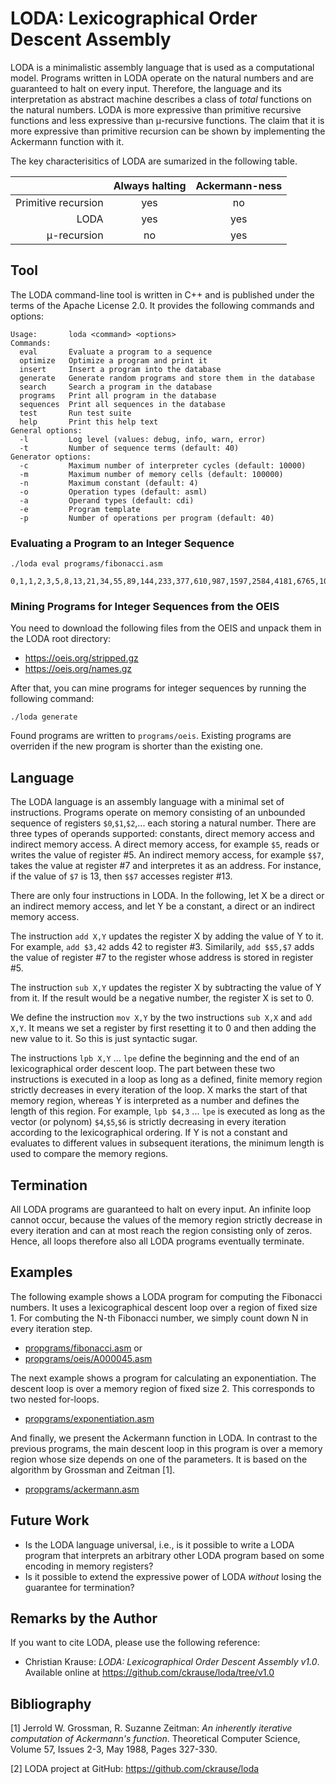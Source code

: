 # LODA: Lexicographical Order Descent Assembly

LODA is a minimalistic assembly language that is used as a computational
model. Programs written in LODA operate on the natural numbers and are guaranteed to halt on every input. Therefore, the language and its interpretation as abstract machine describes a class of _total_ functions on the natural numbers. LODA is more expressive than primitive recursive functions and less expressive than &#956;-recursive functions. The claim that it is more expressive than primitive recursion can be shown by implementing the Ackermann function with it.

The key characterisitics of LODA are sumarized in the following table.

|                     | Always halting | Ackermann-ness |
| -------------------:|:--------------:|:--------------:|
| Primitive recursion |         yes    |       no       |
| LODA                |         yes    |       yes      |
| &#956;-recursion    |         no     |       yes      |

## Tool

The LODA command-line tool is written in C++ and is published under the terms of the
Apache License 2.0. It provides the following commands and options:

```
Usage:       loda <command> <options>
Commands:
  eval       Evaluate a program to a sequence
  optimize   Optimize a program and print it
  insert     Insert a program into the database
  generate   Generate random programs and store them in the database
  search     Search a program in the database
  programs   Print all program in the database
  sequences  Print all sequences in the database
  test       Run test suite
  help       Print this help text
General options:
  -l         Log level (values: debug, info, warn, error)
  -t         Number of sequence terms (default: 40)
Generator options:
  -c         Maximum number of interpreter cycles (default: 10000)
  -m         Maximum number of memory cells (default: 100000)
  -n         Maximum constant (default: 4)
  -o         Operation types (default: asml)
  -a         Operand types (default: cdi)
  -e         Program template
  -p         Number of operations per program (default: 40)
```

### Evaluating a Program to an Integer Sequence

```
./loda eval programs/fibonacci.asm

0,1,1,2,3,5,8,13,21,34,55,89,144,233,377,610,987,1597,2584,4181,6765,10946,17711,28657,46368,75025,121393,196418,317811,514229,832040,1346269,2178309,3524578,5702887,9227465,14930352,24157817,39088169,63245986
```

### Mining Programs for Integer Sequences from the OEIS

You need to download the following files from the OEIS and unpack them in the LODA
root directory:

* https://oeis.org/stripped.gz
* https://oeis.org/names.gz

After that, you can mine programs for integer sequences by running the following command:

```
./loda generate
```

Found programs are written to `programs/oeis`. Existing programs are overriden if the new
program is shorter than the existing one.

## Language

The LODA language is an assembly language with a minimal set of instructions. Programs operate on memory consisting of an unbounded sequence of registers `$0`,`$1`,`$2`,... each storing a natural number. There are three types of operands supported: constants, direct memory access and indirect memory access. A direct memory access, for example `$5`, reads or writes the value of register #5. An indirect memory access, for example `$$7`, takes the value at register #7 and interpretes it as an address. For instance, if the value of `$7` is 13, then `$$7` accesses register #13.

There are only four instructions in LODA. In the following, let X be a direct or an indirect memory access, and let Y be a constant, a direct or an indirect memory access.

The instruction `add X,Y` updates the register X by adding the value of Y to it. For example, `add $3,42` adds 42 to register #3. Similarily, `add $$5,$7` adds the value of register #7 to the register whose address is stored in register #5.

The instruction `sub X,Y` updates the register X by subtracting the value of Y from it. If the result would be a negative number, the register X is set to 0.

We define the instruction `mov X,Y` by the two instructions `sub X,X` and `add X,Y`. It means we set a register by first resetting it to 0 and then adding the new value to it. So this is just syntactic sugar.

The instructions `lpb X,Y` ... `lpe` define the beginning and the end of an lexicographical order descent loop. The part between these two instructions is executed in a loop as long as a defined, finite memory region strictly decreases in every iteration of the loop. X marks the start of that memory region, whereas Y is interpreted as a number and defines the length of this region. For example, `lpb $4,3` ... `lpe` is executed as long as the vector (or polynom) `$4`,`$5`,`$6` is strictly decreasing in every iteration according to the lexicographical ordering. If Y is not a constant and evaluates to different values in subsequent iterations, the minimum length is used to compare the memory regions.

## Termination

All LODA programs are guaranteed to halt on every input. An infinite loop cannot occur, because the values of the memory region strictly decrease in every iteration and can at most reach the region consisting only of zeros. Hence, all loops therefore also all LODA programs eventually terminate.

## Examples

The following example shows a LODA program for computing the Fibonacci numbers. It uses a lexicographical descent loop over a region of fixed size 1. For combuting the N-th Fibonacci number, we simply count down N in every iteration step.

* [propgrams/fibonacci.asm](blob/master/programs/fibonacci.asm) or
* [propgrams/oeis/A000045.asm](blob/master/programs/oeis/A000045.asm)

The next example shows a program for calculating an exponentiation. The descent loop is over a memory region of fixed size 2. This corresponds to two nested for-loops.

* [propgrams/exponentiation.asm](blob/master/programs/exponentiation.asm)

And finally, we present the Ackermann function in LODA. In contrast to the previous programs, the main descent loop in this program is over a memory region whose size depends on one of the parameters. It is based on the algorithm by Grossman and Zeitman [1]. 

* [propgrams/ackermann.asm](blob/master/programs/ackermann.asm)

## Future Work

* Is the LODA language universal, i.e., is it possible to write a LODA program that interprets an arbitrary other LODA program based on some encoding in memory registers?
* Is it possible to extend the expressive power of LODA _without_ losing the guarantee for termination?

## Remarks by the Author

If you want to cite LODA, please use the following reference:

* Christian Krause: _LODA: Lexicographical Order Descent Assembly v1.0_. Available online at https://github.com/ckrause/loda/tree/v1.0

## Bibliography

[1] Jerrold W. Grossman, R. Suzanne Zeitman: _An inherently iterative computation of Ackermann's function_. Theoretical Computer Science, Volume 57, Issues 2-3, May 1988, Pages 327-330.

[2] LODA project at GitHub: https://github.com/ckrause/loda
